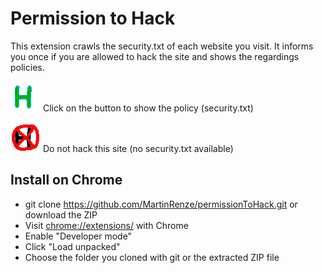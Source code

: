 # Permission to Hack
This extension crawls the security.txt of each website you visit. It informs you once if you are allowed to hack the site and shows the regardings policies.

![Hack](https://github.com/MartinRenze/permissionToHack/blob/master/icons/hack48.png) Click on the button to show the policy (security.txt)

![DoNotack](https://github.com/MartinRenze/permissionToHack/blob/master/icons/doNotHack48.png) Do not hack this site (no security.txt available)

## Install on Chrome
* git clone https://github.com/MartinRenze/permissionToHack.git or download the ZIP
* Visit [chrome://extensions/](chrome://extensions/) with Chrome
* Enable "Developer mode"
* Click "Load unpacked"
* Choose the folder you cloned with git or the extracted ZIP file
